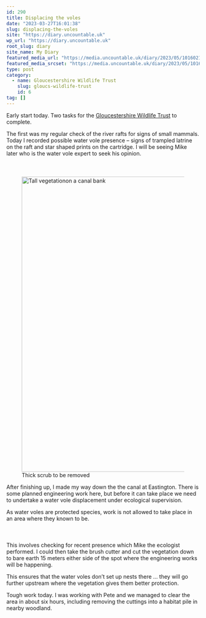 ```yaml
---
id: 290
title: Displacing the voles
date: "2023-03-27T16:01:38"
slug: displacing-the-voles
site: "https://diary.uncountable.uk"
wp_url: "https://diary.uncountable.uk"
root_slug: diary
site_name: My Diary
featured_media_url: "https://media.uncountable.uk/diary/2023/05/10160215/IMG20230327101709.webp"
featured_media_srcset: "https://media.uncountable.uk/diary/2023/05/10160215/IMG20230327101709-300x122.webp 300w, https://media.uncountable.uk/diary/2023/05/10160215/IMG20230327101709-1024x415.webp 1024w, https://media.uncountable.uk/diary/2023/05/10160215/IMG20230327101709-150x150.webp 150w, https://media.uncountable.uk/diary/2023/05/10160215/IMG20230327101709-1920x778.webp 1920w, https://media.uncountable.uk/diary/2023/05/10160215/IMG20230327101709.webp 2000w"
type: post
category:
  - name: Gloucestershire Wildlife Trust
    slug: gloucs-wildlife-trust
    id: 6
tag: []
---
```



<p>Early start today.  Two tasks for the <a href="https://www.gloucestershirewildlifetrust.co.uk/volunteer">Gloucestershire Wildlife Trust</a> to complete.</p>



<p>The first was my regular check of the river rafts for signs of small mammals.  Today I recorded possible water vole presence &#8211; signs of trampled latrine on the raft and star shaped prints on the cartridge.  I will be seeing Mike later who is the water vole expert to seek his opinion.</p>


<style>.kb-row-layout-id_fec8a5-eb > .kt-row-column-wrap{align-content:start;}:where(.kb-row-layout-id_fec8a5-eb > .kt-row-column-wrap) > .wp-block-kadence-column{justify-content:start;}.kb-row-layout-id_fec8a5-eb > .kt-row-column-wrap{column-gap:var(--global-kb-gap-md, 2rem);row-gap:var(--global-kb-gap-md, 2rem);padding-top:var(--global-kb-spacing-sm, 1.5rem);padding-bottom:var(--global-kb-spacing-sm, 1.5rem);grid-template-columns:repeat(2, minmax(0, 1fr));}.kb-row-layout-id_fec8a5-eb > .kt-row-layout-overlay{opacity:0.30;}@media all and (max-width: 1024px){.kb-row-layout-id_fec8a5-eb > .kt-row-column-wrap{grid-template-columns:repeat(2, minmax(0, 1fr));}}@media all and (max-width: 767px){.kb-row-layout-id_fec8a5-eb > .kt-row-column-wrap{grid-template-columns:minmax(0, 1fr);}}</style><div class="kb-row-layout-wrap kb-row-layout-id_fec8a5-eb alignnone wp-block-kadence-rowlayout"><div class="kt-row-column-wrap kt-has-2-columns kt-row-layout-equal kt-tab-layout-inherit kt-mobile-layout-row kt-row-valign-top">
<style>.kadence-column_1b18a4-49 > .kt-inside-inner-col,.kadence-column_1b18a4-49 > .kt-inside-inner-col:before{border-top-left-radius:0px;border-top-right-radius:0px;border-bottom-right-radius:0px;border-bottom-left-radius:0px;}.kadence-column_1b18a4-49 > .kt-inside-inner-col{column-gap:var(--global-kb-gap-sm, 1rem);}.kadence-column_1b18a4-49 > .kt-inside-inner-col{flex-direction:column;}.kadence-column_1b18a4-49 > .kt-inside-inner-col > .aligncenter{width:100%;}.kadence-column_1b18a4-49 > .kt-inside-inner-col:before{opacity:0.3;}.kadence-column_1b18a4-49{position:relative;}@media all and (max-width: 1024px){.kadence-column_1b18a4-49 > .kt-inside-inner-col{flex-direction:column;justify-content:center;}}@media all and (max-width: 767px){.kadence-column_1b18a4-49 > .kt-inside-inner-col{flex-direction:column;justify-content:center;}}</style>
<div class="wp-block-kadence-column kadence-column_1b18a4-49"><div class="kt-inside-inner-col">
<figure class="wp-block-image size-large"><img loading="lazy" decoding="async" width="1024" height="768" src="https://media.uncountable.uk/diary/2023/05/10160224/IMG20230327101719-1024x768.webp" alt="Tall vegetationon a canal bank" class="wp-image-292" srcset="https://media.uncountable.uk/diary/2023/05/10160224/IMG20230327101719-1024x768.webp 1024w, https://media.uncountable.uk/diary/2023/05/10160224/IMG20230327101719-300x225.webp 300w, https://media.uncountable.uk/diary/2023/05/10160224/IMG20230327101719-1920x1440.webp 1920w, https://media.uncountable.uk/diary/2023/05/10160224/IMG20230327101719.webp 2000w" sizes="auto, (max-width: 1024px) 100vw, 1024px" /><figcaption class="wp-element-caption">Thick scrub to be removed</figcaption></figure>
</div></div>


<style>.kadence-column_0f37da-bc > .kt-inside-inner-col,.kadence-column_0f37da-bc > .kt-inside-inner-col:before{border-top-left-radius:0px;border-top-right-radius:0px;border-bottom-right-radius:0px;border-bottom-left-radius:0px;}.kadence-column_0f37da-bc > .kt-inside-inner-col{column-gap:var(--global-kb-gap-sm, 1rem);}.kadence-column_0f37da-bc > .kt-inside-inner-col{flex-direction:column;}.kadence-column_0f37da-bc > .kt-inside-inner-col > .aligncenter{width:100%;}.kadence-column_0f37da-bc > .kt-inside-inner-col:before{opacity:0.3;}.kadence-column_0f37da-bc{position:relative;}@media all and (max-width: 1024px){.kadence-column_0f37da-bc > .kt-inside-inner-col{flex-direction:column;justify-content:center;}}@media all and (max-width: 767px){.kadence-column_0f37da-bc > .kt-inside-inner-col{flex-direction:column;justify-content:center;}}</style>
<div class="wp-block-kadence-column kadence-column_0f37da-bc"><div class="kt-inside-inner-col">
<p>After finishing up, I made my way down the the canal at Eastington.  There is some planned engineering work here, but before it can take place we need to undertake a water vole displacement under ecological supervision.</p>



<p>As water voles are protected species, work is not allowed to take place in an area where they known to be.</p>
</div></div>

</div></div>


<p>This involves checking for recent presence which Mike the ecologist performed.  I could then take the brush cutter and cut the vegetation down to bare earth 15 meters either side of the spot where the engineering works will be happening.</p>



<p>This ensures that the water voles don&#8217;t set up nests there ... they will go further upstream where the vegetation gives them better protection.</p>



<p>Tough work today.  I was working with Pete and we managed to clear the area in about six hours, including removing the cuttings into a habitat pile in nearby woodland.</p>
